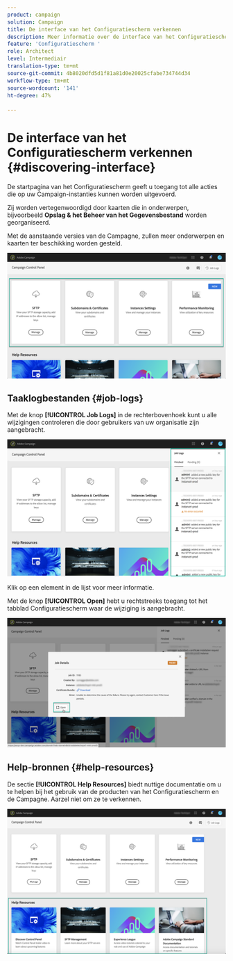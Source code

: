 ```yaml
---
product: campaign
solution: Campaign
title: De interface van het Configuratiescherm verkennen
description: Meer informatie over de interface van het Configuratiescherm
feature: 'Configuratiescherm '
role: Architect
level: Intermediair
translation-type: tm+mt
source-git-commit: 4b8020dfd5d1f81a81d0e20025cfabe734744d34
workflow-type: tm+mt
source-wordcount: '141'
ht-degree: 47%

---
```



# De interface van het Configuratiescherm verkennen {#discovering-interface}

De startpagina van het Configuratiescherm geeft u toegang tot alle acties die op uw Campaign-instanties kunnen worden uitgevoerd.

Zij worden vertegenwoordigd door kaarten die in onderwerpen, bijvoorbeeld **Opslag &amp; het Beheer van het Gegevensbestand** worden georganiseerd.

Met de aanstaande versies van de Campagne, zullen meer onderwerpen en kaarten ter beschikking worden gesteld.

![](assets/control_panel_interface.png)

## Taaklogbestanden {#job-logs}

Met de knop **[!UICONTROL Job Logs]** in de rechterbovenhoek kunt u alle wijzigingen controleren die door gebruikers van uw organisatie zijn aangebracht.

![](assets/control_panel_interface2.png)

Klik op een element in de lijst voor meer informatie.

Met de knop **[!UICONTROL Open]** hebt u rechtstreeks toegang tot het tabblad Configuratiescherm waar de wijziging is aangebracht.

![](assets/control_panel_logdetails.png)

## Help-bronnen {#help-resources}

De sectie **[!UICONTROL Help Resources]** biedt nuttige documentatie om u te helpen bij het gebruik van de producten van het Configuratiescherm en de Campagne. Aarzel niet om ze te verkennen.

![](assets/helpresources.png)
